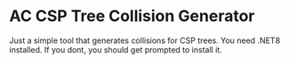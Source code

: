 # AC CSP Tree Collision Generator
 
Just a simple tool that generates collisions for CSP trees. You need .NET8 installed. If you dont, you should get prompted to install it.